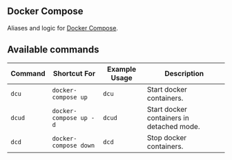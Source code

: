 ## Docker Compose

Aliases and logic for [Docker Compose](https://www.docker.com/).

## Available commands

| Command         | Shortcut For             | Example Usage   | Description                               |
| --------------- | ------------------------ | --------------- | ----------------------------------------- |
| `dcu`           | `docker-compose up`      | `dcu`           | Start docker containers.                  |
| `dcud`          | `docker-compose up -d`   | `dcud`          | Start docker containers in detached mode. |
| `dcd`           | `docker-compose down`    | `dcd`           | Stop docker containers.                   |
